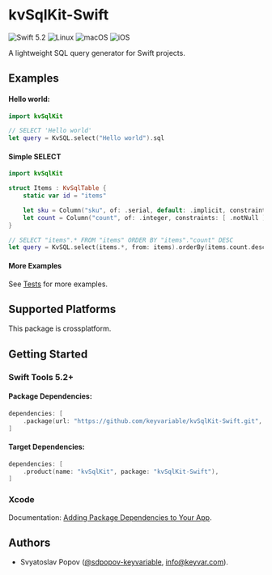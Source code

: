 # kvSqlKit-Swift

![Swift 5.2](https://img.shields.io/badge/swift-5.2-green.svg)
![Linux](https://img.shields.io/badge/os-linux-green.svg)
![macOS](https://img.shields.io/badge/os-macOS-green.svg)
![iOS](https://img.shields.io/badge/os-iOS-green.svg)

A lightweight SQL query generator for Swift projects.


## Examples

#### Hello world:

```swift
import kvSqlKit

// SELECT 'Hello world'
let query = KvSQL.select("Hello world").sql
```

#### Simple SELECT

```swift
import kvSqlKit

struct Items : KvSqlTable {
    static var id = "items"

    let sku = Column("sku", of: .serial, default: .implicit, constraints: [ .notNull, .primaryKey ])
    let count = Column("count", of: .integer, constraints: [ .notNull ])
}

// SELECT "items".* FROM "items" ORDER BY "items"."count" DESC
let query = KvSQL.select(items.*, from: items).orderBy(items.count.desc()).sql
```

#### More Examples

See [Tests](https://github.com/keyvariable/kvSqlKit-Swift/tree/main/Tests/kvSqlKitTests) for more examples.


## Supported Platforms

This package is crossplatform.


## Getting Started

### Swift Tools 5.2+

#### Package Dependencies:

```swift
dependencies: [
    .package(url: "https://github.com/keyvariable/kvSqlKit-Swift.git", from: "0.1.0"),
]
```

#### Target Dependencies:

```swift
dependencies: [
    .product(name: "kvSqlKit", package: "kvSqlKit-Swift"),
]
```

### Xcode

Documentation: [Adding Package Dependencies to Your App](https://developer.apple.com/documentation/xcode/adding_package_dependencies_to_your_app).


## Authors

- Svyatoslav Popov ([@sdpopov-keyvariable](https://github.com/sdpopov-keyvariable), [info@keyvar.com](mailto:info@keyvar.com)).

